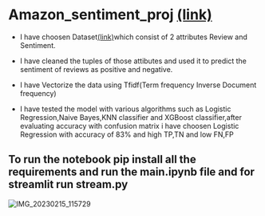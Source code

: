 
# Amazon_sentiment_proj <a href="https://namangupta2001-amazon-sentiment-proj-stream-3y4oar.streamlit.app/">(link)</a>



- I have choosen Dataset<a href="https://drive.google.com/file/d/1yXhMGfaElSHpjz5CXa9UxAtV7A7i14hl/view">(link)</a>which consist of 2 attributes Review and Sentiment.</br>
 - I have cleaned the tuples of those attibutes and used it to predict the sentiment of reviews as positive and negative.

 - I have Vectorize the data using Tfidf(Term frequency Inverse Document frequency)

 - I have tested the model with various algorithms such as Logistic Regression,Naive Bayes,KNN classifier and XGBoost classifier,after evaluating accuracy with confusion matrix i have choosen Logistic Regression with accuracy of 83% and high TP,TN and low FN,FP


## To run the notebook pip install all the requirements and run the main.ipynb file and for streamlit run stream.py


![IMG_20230215_115729](https://user-images.githubusercontent.com/75130402/218949930-7de89a79-1dea-47d9-9a7f-792d7b3da853.jpg)

